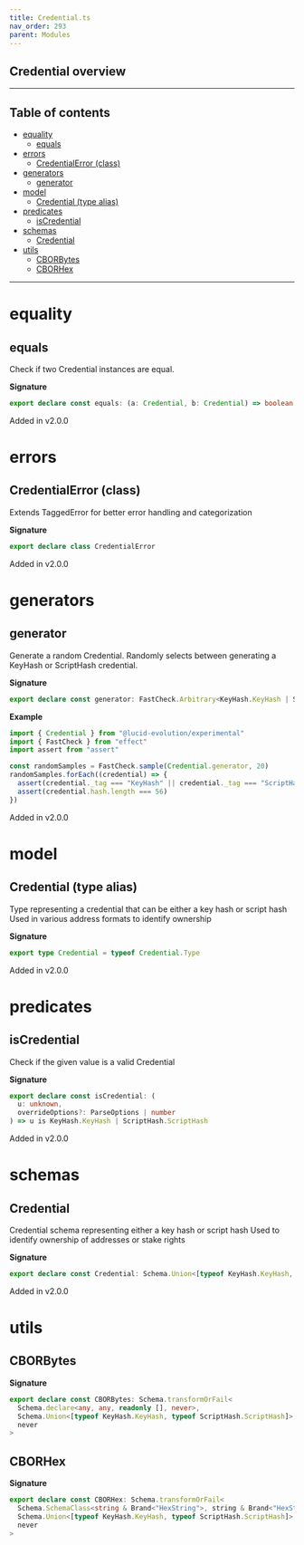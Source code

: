 ```yaml
---
title: Credential.ts
nav_order: 293
parent: Modules
---
```


## Credential overview

---

<h2 class="text-delta">Table of contents</h2>

- [equality](#equality)
  - [equals](#equals)
- [errors](#errors)
  - [CredentialError (class)](#credentialerror-class)
- [generators](#generators)
  - [generator](#generator)
- [model](#model)
  - [Credential (type alias)](#credential-type-alias)
- [predicates](#predicates)
  - [isCredential](#iscredential)
- [schemas](#schemas)
  - [Credential](#credential)
- [utils](#utils)
  - [CBORBytes](#cborbytes)
  - [CBORHex](#cborhex)

---

# equality

## equals

Check if two Credential instances are equal.

**Signature**

```ts
export declare const equals: (a: Credential, b: Credential) => boolean
```

Added in v2.0.0

# errors

## CredentialError (class)

Extends TaggedError for better error handling and categorization

**Signature**

```ts
export declare class CredentialError
```

Added in v2.0.0

# generators

## generator

Generate a random Credential.
Randomly selects between generating a KeyHash or ScriptHash credential.

**Signature**

```ts
export declare const generator: FastCheck.Arbitrary<KeyHash.KeyHash | ScriptHash.ScriptHash>
```

**Example**

```ts
import { Credential } from "@lucid-evolution/experimental"
import { FastCheck } from "effect"
import assert from "assert"

const randomSamples = FastCheck.sample(Credential.generator, 20)
randomSamples.forEach((credential) => {
  assert(credential._tag === "KeyHash" || credential._tag === "ScriptHash")
  assert(credential.hash.length === 56)
})
```

Added in v2.0.0

# model

## Credential (type alias)

Type representing a credential that can be either a key hash or script hash
Used in various address formats to identify ownership

**Signature**

```ts
export type Credential = typeof Credential.Type
```

Added in v2.0.0

# predicates

## isCredential

Check if the given value is a valid Credential

**Signature**

```ts
export declare const isCredential: (
  u: unknown,
  overrideOptions?: ParseOptions | number
) => u is KeyHash.KeyHash | ScriptHash.ScriptHash
```

Added in v2.0.0

# schemas

## Credential

Credential schema representing either a key hash or script hash
Used to identify ownership of addresses or stake rights

**Signature**

```ts
export declare const Credential: Schema.Union<[typeof KeyHash.KeyHash, typeof ScriptHash.ScriptHash]>
```

Added in v2.0.0

# utils

## CBORBytes

**Signature**

```ts
export declare const CBORBytes: Schema.transformOrFail<
  Schema.declare<any, any, readonly [], never>,
  Schema.Union<[typeof KeyHash.KeyHash, typeof ScriptHash.ScriptHash]>,
  never
>
```

## CBORHex

**Signature**

```ts
export declare const CBORHex: Schema.transformOrFail<
  Schema.SchemaClass<string & Brand<"HexString">, string & Brand<"HexString">, never>,
  Schema.Union<[typeof KeyHash.KeyHash, typeof ScriptHash.ScriptHash]>,
  never
>
```
